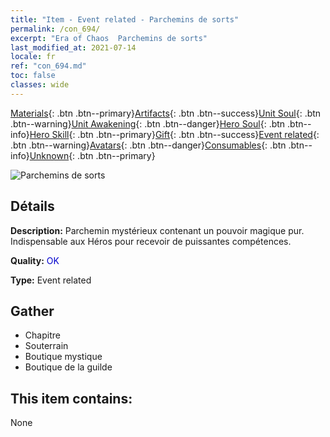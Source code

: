 ```yaml
---
title: "Item - Event related - Parchemins de sorts"
permalink: /con_694/
excerpt: "Era of Chaos  Parchemins de sorts"
last_modified_at: 2021-07-14
locale: fr
ref: "con_694.md"
toc: false
classes: wide
---
```

 [Materials](/ItemsFR/){: .btn .btn--primary}[Artifacts](/ItemsFR/Artifacts/){: .btn .btn--success}[Unit Soul](/ItemsFR/UnitSoul/){: .btn .btn--warning}[Unit Awakening](/ItemsFR/UnitAwakening/){: .btn .btn--danger}[Hero Soul](/ItemsFR/HeroSoul/){: .btn .btn--info}[Hero Skill](/ItemsFR/HeroSkill/){: .btn .btn--primary}[Gift](/ItemsFR/Gift/){: .btn .btn--success}[Event related](/ItemsFR/Events/){: .btn .btn--warning}[Avatars](/ItemsFR/Avatars/){: .btn .btn--danger}[Consumables](/ItemsFR/Consumables/){: .btn .btn--info}[Unknown](/ItemsFR/Unknown/){: .btn .btn--primary}

 ![Parchemins de sorts](/images/t/i_tool_3004.png)

## Détails
 **Description:** Parchemin mystérieux contenant un pouvoir magique pur. Indispensable aux Héros pour recevoir de puissantes compétences.

 **Quality:** <span style="color: #0000CD">OK</span>

 **Type:** Event related

## Gather

*    Chapitre 
*    Souterrain 
*    Boutique mystique 
*    Boutique de la guilde 

## This item contains:

  None

